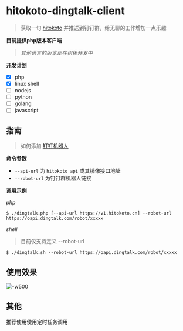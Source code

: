 # hitokoto-dingtalk-client
> 获取一句 [hitokoto](https://github.com/hitokoto-osc) 并推送到钉钉群，给无聊的工作增加一点乐趣

**目前提供php版本客户端**
> *其他语言的版本正在积极开发中*

**开发计划**
- [x] php
- [x] linux shell
- [ ] nodejs
- [ ] python
- [ ] golang
- [ ] javascript

## 指南
> 如何添加 [钉钉机器人](https://ding-doc.dingtalk.com/doc#/serverapi2/qf2nxq)    

**命令参数**
- `--api-url` 为 `hitokoto api` 或其镜像接口地址
- `--robot-url` 为钉钉群机器人链接

**调用示例**

*php*
```shell
$ ./dingtalk.php [--api-url https://v1.hitokoto.cn] --robot-url https://oapi.dingtalk.com/robot/xxxxx
```

*shell*
> 目前仅支持定义 --robot-url

```shell
$ ./dingtalk.sh --robot-url https://oapi.dingtalk.com/robot/xxxxx
```

## 使用效果
![-w500](https://alextech-1252251443.cos.ap-guangzhou.myqcloud.com/2020/05-28-15906541899926.jpg)

## 其他

推荐使用使用定时任务调用
